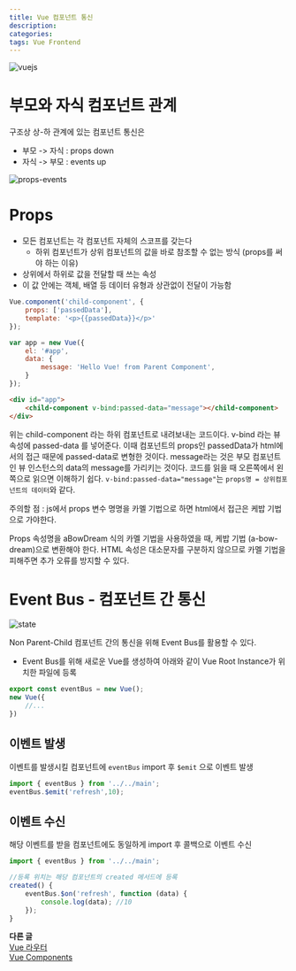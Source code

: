 ```yaml
---
title: Vue 컴포넌트 통신
description: 
categories: 
tags: Vue Frontend
---
```


![vuejs](https://i.ytimg.com/vi/DsuTwV0jwaY/maxresdefault.jpg)

# 부모와 자식 컴포넌트 관계

구조상 상-하 관계에 있는 컴포넌트 통신은

* 부모 -> 자식 : props down
* 자식 -> 부모 : events up

![props-events](https://kr.vuejs.org/images/props-events.png)

# Props

* 모든 컴포넌트는 각 컴포넌트 자체의 스코프를 갖는다
    * 하위 컴포넌트가 상위 컴포넌트의 값을 바로 참조할 수 없는 방식 (props를 써야 하는 이유)
* 상위에서 하위로 값을 전달할 때 쓰는 속성
* 이 값 안에는 객체, 배열 등 데이터 유형과 상관없이 전달이 가능함

```javascript
Vue.component('child-component', {
    props: ['passedData'],
    template: '<p>{{passedData}}</p>'
});

var app = new Vue({
    el: '#app',
    data: {
        message: 'Hello Vue! from Parent Component',
    }
});
```

```html
<div id="app">
    <child-component v-bind:passed-data="message"></child-component>
</div>
```

위는 child-component 라는 하위 컴포넌트로 내려보내는 코드이다. v-bind 라는 뷰 속성에 passed-data 를 넣어준다. 이때 컴포넌트의 props인 passedData가 html에서의 접근 때문에 passed-data로 변형한 것이다. message라는 것은 부모 컴포넌트인 뷰 인스턴스의 data의 message를 가리키는 것이다. 코드를 읽을 때 오른쪽에서 왼쪽으로 읽으면 이해하기 쉽다. `v-bind:passed-data="message"`는 `props명 = 상위컴포넌트의 데이터`와 같다.<br/>

주의할 점 : js에서 props 변수 명명을 카멜 기법으로 하면 html에서 접근은 케밥 기법으로 가야한다.<br/>

Props 속성명을 aBowDream 식의 카멜 기법을 사용하였을 때, 케밥 기법 (a-bow-dream)으로 변환해야 한다. HTML 속성은 대소문자를 구분하지 않으므로 카멜 기법을 피해주면 추가 오류를 방지할 수 있다.<br/>

# Event Bus - 컴포넌트 간 통신

![state](https://kr.vuejs.org/images/state.png)

Non Parent-Child 컴포넌트 간의 통신을 위해 Event Bus를 활용할 수 있다.

 * Event Bus를 위해 새로운 Vue를 생성하여 아래와 같이 Vue Root Instance가 위치한 파일에 등록
```javascript
export const eventBus = new Vue();
new Vue({
    //...
})
```

## 이벤트 발생

이벤트를 발생시킬 컴포넌트에 `eventBus` import 후 `$emit` 으로 이벤트 발생

```javascript
import { eventBus } from '../../main';
eventBus.$emit('refresh',10);
```

## 이벤트 수신

해당 이벤트를 받을 컴포넌트에도 동일하게 import 후 콜백으로 이벤트 수신

```javascript
import { eventBus } from '../../main';

//등록 위치는 해당 컴포넌트의 created 메서드에 등록
created() {
    eventBus.$on('refresh', function (data) {
        console.log(data); //10
    });
}
```

**다른 글**  
[Vue 라우터](https://groovypark.github.io/2017/11/09/Vue-%EB%9D%BC%EC%9A%B0%ED%84%B0/)  
[Vue Components](https://groovypark.github.io/2017/11/06/Vue-Components/)  